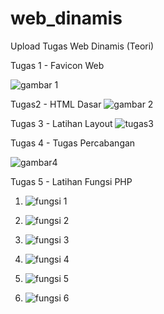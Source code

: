 # web_dinamis
Upload Tugas Web Dinamis (Teori)

Tugas 1 - Favicon Web

![gambar 1](https://user-images.githubusercontent.com/73782704/97809034-11435280-1c9d-11eb-8a0b-be8bd934f825.PNG)

Tugas2 - HTML Dasar
![gambar 2](https://user-images.githubusercontent.com/73782704/97809153-dd1c6180-1c9d-11eb-92f1-58eb15c9c75b.PNG)

Tugas 3 - Latihan Layout
![tugas3](https://user-images.githubusercontent.com/73782704/97809161-e3aad900-1c9d-11eb-9989-1393d96489f2.PNG)

Tugas 4 - Tugas Percabangan

![gambar4](https://user-images.githubusercontent.com/73782704/99189058-db6c9680-2791-11eb-943f-945fcb548ef1.PNG)

Tugas 5 - Latihan Fungsi PHP
1. ![fungsi 1](https://user-images.githubusercontent.com/73782704/100537597-65216700-325c-11eb-8dc4-aa6644ab36d6.PNG)

2. ![fungsi 2](https://user-images.githubusercontent.com/73782704/100537604-6c487500-325c-11eb-87ce-22f6e65adb8b.PNG)

3. ![fungsi 3](https://user-images.githubusercontent.com/73782704/100537615-736f8300-325c-11eb-8b46-6022899976fd.PNG)

4. ![fungsi 4](https://user-images.githubusercontent.com/73782704/100537619-7cf8eb00-325c-11eb-9865-4c4b85252ffd.PNG)

5. ![fungsi 5](https://user-images.githubusercontent.com/73782704/100537625-86825300-325c-11eb-987e-e0ec00ead350.PNG)

6. ![fungsi 6](https://user-images.githubusercontent.com/73782704/100537628-8d10ca80-325c-11eb-821e-6eae397a88ca.PNG)
